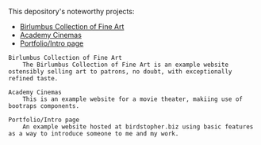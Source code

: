 <body>
	<p>This depository's noteworthy projects: </p>
		<ul>
			<li>
				<a href="https://github.com/turtelneck/HTML-and-CSS-Projects/tree/main/One-Page%20Website">
					Birlumbus Collection of Fine Art
				</a>
			</li>
			<li>
				<a href="https://github.com/turtelneck/HTML-and-CSS-Projects/tree/main/bootstrap4_project">
					Academy Cinemas
				</a>
			</li>
			<li>
				<a href="https://github.com/turtelneck/HTML-and-CSS-Projects/tree/main/portfolio">
					Portfolio/Intro page
				</a>
			</li>
		</ul>

	Birlumbus Collection of Fine Art
		The Birlumbus Collection of Fine Art is an example website ostensibly selling art to patrons, no doubt, with exceptionally refined taste.

	Academy Cinemas
		This is an example website for a movie theater, makiing use of bootraps components.

	Portfolio/Intro page
		An example website hosted at birdstopher.biz using basic features as a way to introduce someone to me and my work.
</body>
